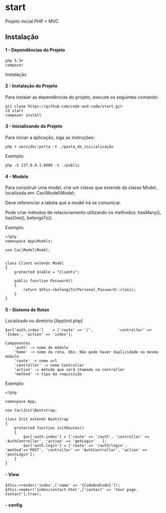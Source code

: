 # start
Projeto inicial PHP + MVC
## Instalação

#### 1 - Dependências do Projeto

    php 5.3+
    composer

Instalação

#### 2 - Instalação do Projeto

Para instalar as dependências do projeto, execute os seguintes comando:

    git clone https://github.com/code-and-code/start.git
    cd start
    composer install 

#### 3 - Inicializando do Projeto

Para iniciar a aplicação, siga as instruções:

    php + servidor:porta -t ./pasta_de_inicialização
Exemplo:

    php -S 127.0.0.1:8080 -t ./public

#### 4 - Models

Para consstruir uma model, crie um classe que extende da classe Model, localizada em: Cac\Model\Model;

Deve referenciar a tabela que a model irá se comunicar.

Pode criar métodos de relacionamento utilizando os methodos:
    hasMany(), hasOne(), belongsTo().

Exemplo:

    <?php
    namespace App\Models;

    use Cac\Model\Model;


    class Client extends Model
    {
        protected $table = "clients";

        public function Password()
        {
            return $this->belongsTo(Personal_Password::class);
        }
    }

#### 5 - Sistema de Rotas 

Localizado no diretório [App\Init.php]
    
    $ar['auth.index']    = ['route' => '/',           'controller' => 'Index', 'action' => 'index'];
    
    Componentes
        'auth' -> nome do módulo
        'home' -> nome da rota. Obs: Não pode haver duplicidade no mesmo módulo
        'route' -> nome url
        'controller' -> nome Controller
        'action' -> método que será chamado na controller
        'method' -> tipo da requisição
        
Exemplo:
    
    <?php

    namespace App;

    use Cac\Init\Bootstrap;

    class Init extends Bootstrap
    {
        protected function initRoutes()
        {
            $ar['auth.index'] = ['route' => '/auth', 'controller' => 'AuthController', 'action' => 'getLogin'   ];
            $ar['auth.login'] = ['route' => '/auth/login', 'method'=>'POST', 'controller' => 'AuthController', 'action' => 'postLogin'];
        }
    }

#### - View
        
    $this->render('index',['name' => '{CodeAndCode}']);
    $this->maker('index/contact.html',['contact' => 'Your page. Contact'],true);

#### - config




